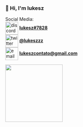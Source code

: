 ### 👋 Hi, I'm lukesz

Social Media: <br>
<img align="center" alt="discord" height="40" width="40" src="https://i.imgur.com/oPhuS9c.png"> <a href="https://github.com/lukeszdev">**lukesz#7828**</a> <br>
<img align="center" alt="twitter" height="40" width="40" src="https://img.icons8.com/color/480/twitter--v1.png"> <a href="https://twitter.com/lukeszzz">**@lukeszzz** </a><br>
<img align="center" alt="email" height="40" width="40" src="https://icons-for-free.com/iconfiles/png/512/email+gmail+mail+message+service+icon-1320183404410750774.png"> **lukeszcontato@gmail.com**

 <div>
  <a href="https://github.com/lukeszdev">
  <img height="180em" src="https://github-readme-stats.vercel.app/api?username=lukeszdev&show_icons=true&theme=dark&include_all_commits=true&count_private=true"/>
</div>
